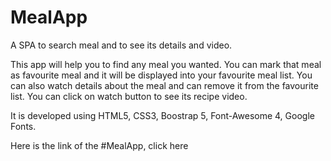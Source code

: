 # MealApp

A SPA to search meal and to see its details and video.

This app will help you to find any meal you wanted.
You can mark that meal as favourite meal and it will be displayed into your favourite meal list.
You can also watch details about the meal and can remove it from the favourite list.
You can click on watch button to see its recipe video.

It is developed using HTML5, CSS3, Boostrap 5, Font-Awesome 4, Google Fonts.

Here is the link of the #MealApp, click here 
